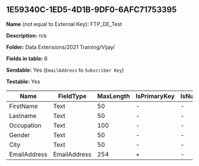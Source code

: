 ## 1E59340C-1ED5-4D1B-9DF0-6AFC71753395

**Name** (not equal to External Key)**:** FTP_DE_Test

**Description:** n/a

**Folder:** Data Extensions/2021 Training/Vijay/

**Fields in table:** 6

**Sendable:** Yes (`EmailAddress` to `Subscriber Key`)

**Testable:** Yes

| Name | FieldType | MaxLength | IsPrimaryKey | IsNullable | DefaultValue |
| --- | --- | --- | --- | --- | --- |
| FirstName | Text | 50 | - | - |  |
| Lastname | Text | 50 | - | - |  |
| Occupation | Text | 100 | - | - |  |
| Gender | Text | 50 | - | - |  |
| City | Text | 50 | - | - |  |
| EmailAddress | EmailAddress | 254 | + | - |  |
